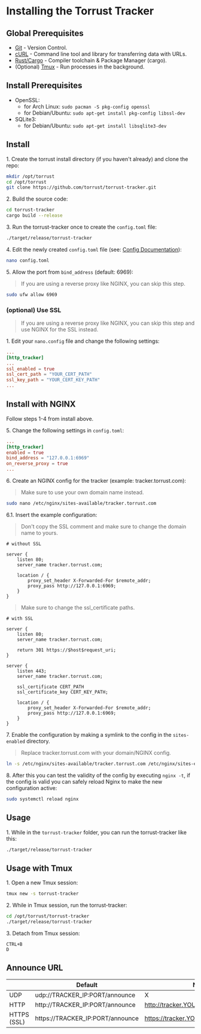 # Installing the Torrust Tracker
## Global Prerequisites
- [Git](https://git-scm.com) - Version Control.
- [cURL](https://curl.se/) - Command line tool and library for transferring data with URLs.
- [Rust/Cargo](https://www.rust-lang.org/) - Compiler toolchain & Package Manager (cargo).
- (Optional) [Tmux](https://linuxize.com/post/getting-started-with-tmux/) - Run processes in the background.

## Install Prerequisites
* OpenSSL:
    * for Arch Linux: ```sudo pacman -S pkg-config openssl```
    * for Debian/Ubuntu: ```sudo apt-get install pkg-config libssl-dev```
* SQLite3:
    * for Debian/Ubuntu: ```sudo apt-get install libsqlite3-dev```

## Install
1\. Create the torrust install directory (if you haven't already) and clone the repo:
```bash
mkdir /opt/torrust
cd /opt/torrust
git clone https://github.com/torrust/torrust-tracker.git
```

2\. Build the source code:
```bash
cd torrust-tracker
cargo build --release
```

3\. Run the torrust-tracker once to create the `config.toml` file:
```bash
./target/release/torrust-tracker
```

4\. Edit the newly created `config.toml` file (see: [Config Documentation](https://torrust.com/torrust-tracker/config/)):
```bash
nano config.toml
```

5\. Allow the port from `bind_address` (default: 6969):
> If you are using a reverse proxy like NGINX, you can skip this step.
```bash
sudo ufw allow 6969
```

### (optional) Use SSL
> If you are using a reverse proxy like NGINX, you can skip this step and use NGINX for the SSL instead.

1\. Edit your `nano.config` file and change the following settings:
```toml
...
[http_tracker]
...
ssl_enabled = true
ssl_cert_path = "YOUR_CERT_PATH"
ssl_key_path = "YOUR_CERT_KEY_PATH"
...
```

## Install with NGINX
Follow steps 1-4 from install above.

5\. Change the following settings in `config.toml`:
```toml
...
[http_tracker]
enabled = true
bind_address = "127.0.0.1:6969"
on_reverse_proxy = true
...
```

6\. Create an NGINX config for the tracker (example: tracker.torrust.com): 
> Make sure to use your own domain name instead.
```bash
sudo nano /etc/nginx/sites-available/tracker.torrust.com
```

6\.1\. Insert the example configuration:
> Don't copy the SSL comment and make sure to change the domain name to yours.
```nginx
# without SSL

server {
    listen 80;
    server_name tracker.torrust.com;
    
    location / {
        proxy_set_header X-Forwarded-For $remote_addr;
        proxy_pass http://127.0.0.1:6969;
    }
}
```
> Make sure to change the ssl_certificate paths.
```nginx
# with SSL

server {
    listen 80;
    server_name tracker.torrust.com;
    
    return 301 https://$host$request_uri;
}

server {
    listen 443;
    server_name tracker.torrust.com;
    
    ssl_certificate CERT_PATH
    ssl_certificate_key CERT_KEY_PATH; 
    
    location / {
        proxy_set_header X-Forwarded-For $remote_addr;
        proxy_pass http://127.0.0.1:6969;
    }
}
```

7\. Enable the configuration by making a symlink to the config in the `sites-enabled` directory.
> Replace tracker.torrust.com with your domain/NGINX config.
```bash
ln -s /etc/nginx/sites-available/tracker.torrust.com /etc/nginx/sites-enabled/
```

8\. After this you can test the validity of the config by executing `nginx -t`,
  if the config is valid you can safely reload Nginx to make the new configuration active:
```bash
sudo systemctl reload nginx
```

## Usage
1\. While in the `torrust-tracker` folder, you can run the torrust-tracker like this:
```bash
./target/release/torrust-tracker
```

## Usage with Tmux
1\. Open a new Tmux session:
```bash
tmux new -s torrust-tracker
```

2\. While in Tmux session, run the torrust-tracker:
```bash
cd /opt/torrust/torrust-tracker
./target/release/torrust-tracker
```

3\. Detach from Tmux session: 
```
CTRL+B
D
```

## Announce URL
|             | Default                          | NGINX                                |
|-------------|----------------------------------|--------------------------------------|
| UDP         | udp://TRACKER_IP:PORT/announce   | X                                    |
| HTTP        | http://TRACKER_IP:PORT/announce  | http://tracker.YOUR_DOMAIN/announce  |
| HTTPS (SSL) | https://TRACKER_IP:PORT/announce | https://tracker.YOUR_DOMAIN/announce |

